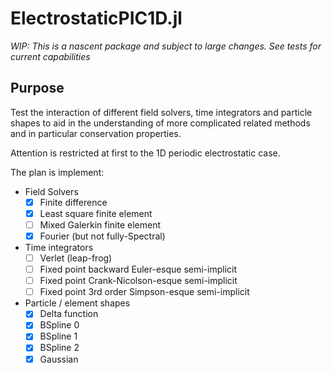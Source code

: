 # ElectrostaticPIC1D.jl

*WIP: This is a nascent package and subject to large changes. See tests for current capabilities*


## Purpose

Test the interaction of different field solvers, time integrators and particle
shapes to aid in the understanding of more complicated related methods and
in particular conservation properties.

Attention is restricted at first to the 1D periodic electrostatic case.

The plan is implement:

 - Field Solvers
   - [x] Finite difference
   - [x] Least square finite element
   - [ ] Mixed Galerkin finite element
   - [x] Fourier (but not fully-Spectral)

 - Time integrators
   - [ ] Verlet (leap-frog)
   - [ ] Fixed point backward Euler-esque semi-implicit
   - [ ] Fixed point Crank-Nicolson-esque semi-implicit
   - [ ] Fixed point 3rd order Simpson-esque semi-implicit

 - Particle / element shapes
   - [x] Delta function
   - [x] BSpline 0
   - [x] BSpline 1
   - [x] BSpline 2
   - [x] Gaussian
